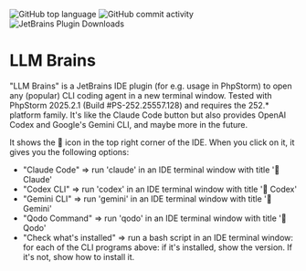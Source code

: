 ![GitHub top language](https://img.shields.io/github/languages/top/toolstud-io/LlmBrains)
![GitHub commit activity](https://img.shields.io/github/commit-activity/y/toolstud-io/LlmBrains)
![JetBrains Plugin Downloads](https://img.shields.io/jetbrains/plugin/d/28522)



# LLM Brains

"LLM Brains" is a JetBrains IDE plugin (for e.g. usage in PhpStorm) to open any (popular) CLI coding agent in a new terminal window.
Tested with PhpStorm 2025.2.1 (Build #PS-252.25557.128) and requires the 252.* platform family.
It's like the Claude Code button but also provides OpenAI Codex and Google's Gemini CLI, and maybe more in the future.

It shows the 🫴 icon in the top right corner of the IDE.
When you click on it, it gives you the following options:

* "Claude Code" ⇒ run 'claude' in an IDE terminal window with title '🫴 Claude'
* "Codex CLI" ⇒ run 'codex' in an IDE terminal window with title '🫴 Codex'
* "Gemini CLI" ⇒ run 'gemini' in an IDE terminal window with title '🫴 Gemini'
* "Qodo Command" ⇒ run 'qodo' in an IDE terminal window with title '🫴 Qodo'
* "Check what's installed" ⇒ run a bash script in an IDE terminal window: for each of the CLI programs above: if it's installed, show the version. If it's not, show how to install it.
